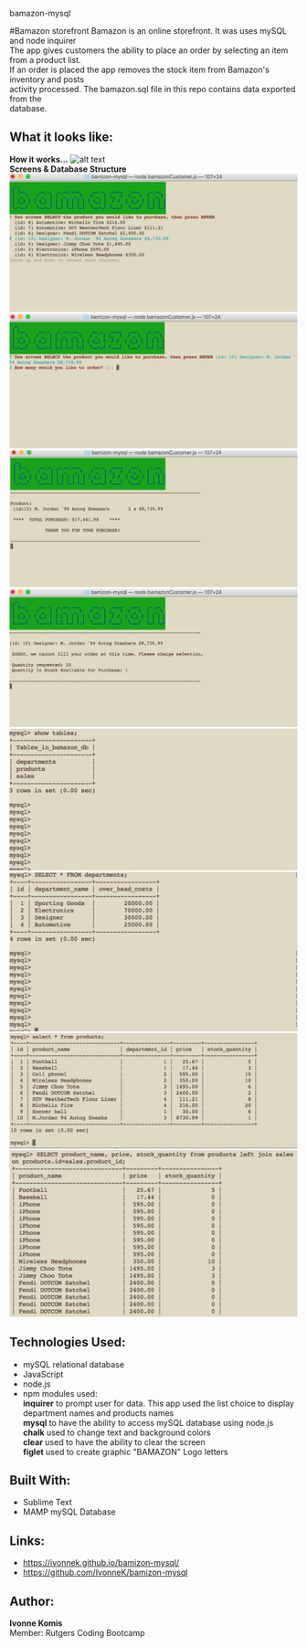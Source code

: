 bamazon-mysql 

#Bamazon storefront
Bamazon is an online storefront. It was uses mySQL and node inquirer<br> 
The app gives customers the ability to place an order by selecting an item from a product list. <br>
If an order is placed the app removes the stock item from Bamazon's inventory and posts<br> activity processed. The bamazon.sql file in this repo contains data exported from the <br>database.<br>

## What it looks like:
**How it works...**
![alt text](http://g.recordit.co/LA3ZZoOs2d.gif "How it works...")<br>
**Screens & Database Structure**
![alt text](screenshots/bamazonScreen1.png "bamazon Product Choice Selection screen")
![alt text](screenshots/bamazonScreen2.png "bamazon Quantity screen")
![alt text](screenshots/bamazonScreen3.png "bamazon Thank you for your purchase screen")
![alt text](screenshots/bamazonScreen4.png "bamazon Unable to fill your order screen")
![alt text](screenshots/bamazon_db-tables.png "bamazon database tables")
![alt text](screenshots/departments-table.png "departments table")
![alt text](screenshots/products-table.png "products table")
![alt text](screenshots/sales-table.png "sales table (products LEFT JOIN with sales)")


## Technologies Used: 
- mySQL relational database
- JavaScript 
- node.js 
- npm modules used:<br>
**inquirer** to prompt user for data. This app used the list choice to display department names and products names<br>
**mysql** to have the ability to access mySQL database using node.js<br>
**chalk** used to change text and background colors<br>
**clear** used to have the ability to clear the screen<br>
**figlet** used to create graphic "BAMAZON" Logo letters<br> 


## Built With:
* Sublime Text 
* MAMP mySQL Database

## Links: 	
- https://ivonnek.github.io/bamizon-mysql/<br>
- https://github.com/IvonneK/bamizon-mysql

## Author: 
**Ivonne Komis**<br>
Member: Rutgers Coding Bootcamp
